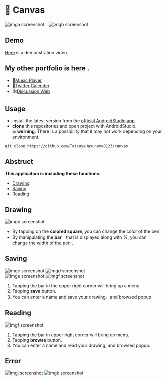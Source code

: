 # :pencil: Canvas

![imga screenshot](./images/img_a.png)　![imgb screenshot](./images/img_b.png)

## Demo
[Here](https://drive.google.com/file/d/1kA0BCeKgMvYR4jIPhoMPGwYIFZ7SE8dj/view?usp=sharing) is a demonstration video.

## My other portfolio is here .
- 🎵[Music Player](https://github.com/TatsuyaHasunuma0123/MusicPlayer)
- 📆[Twitter Calender](https://github.com/TatsuyaHasunuma0123/Calendar)
- 🕸️[Discussion Web](https://github.com/TatsuyaHasunuma0123/Discuss)
  
## Usage
- Install the latest version from the [official AndroidStudio app](https://developer.android.com/studio). 
- **clone** this repositories and open project with AndroidStudio.  
**:collision: werning**: There is a possibility that it may not work depending on your environment.
```
git clone https://github.com/TatsuyaHasunuma0123/canvas
```

## Abstruct
**This application is including these functions:**
- [Drawing](#Drawing)
- [Saving](#Saving)
- [Reading](#Reading)
  
## Drawing
![imgb screenshot](./images/img_b.png)
- By tapping on the **colored square**, you can change the color of the pen.
- By manipulating the **bar**　that is displayed along with %, you can change the width of the pen .
  
## Saving
![imgc screenshot](./images/img_c.png) ![imgd screenshot](./images/img_d.png)     
![imge screenshot](./images/img_e.png) ![imgf screenshot](./images/img_f.png)
  
1. Tapping the bar in the upper right corner will bring up a menu.
2. Tapping **save** button.
3. You can enter a name and save your drawing，and browsed popup.  

## Reading
![imgf screenshot](./images/img_i.png) 
1. Tapping the bar in upper right corner will bring up menu.
2. Tapping **browse** button.
3. You can enter a name and read your drawing, and browsed popup.
  
## Error
![imgj screenshot](./images/img_j.png) ![imgk screenshot](./images/img_k.png)  
